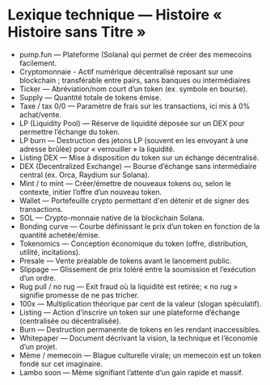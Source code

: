 # Lexique technique — Histoire « Histoire sans Titre »


- pump.fun — Plateforme (Solana) qui permet de créer des memecoins facilement.
- Cryptomonnaie - Actif numérique décentralisé reposant sur une blockchain ; transférable entre pairs, sans banques ou intermédiaires
- Ticker — Abréviation/nom court d’un token (ex. symbole en bourse).
- Supply — Quantité totale de tokens émise.
- Taxe / tax 0/0 — Paramètre de frais sur les transactions, ici mis à 0% achat/vente.
- LP (Liquidity Pool) — Réserve de liquidité déposée sur un DEX pour permettre l’échange du token.
- LP burn — Destruction des jetons LP (souvent en les envoyant à une adresse brûlée) pour « verrouiller » la liquidité.
- Listing DEX — Mise à disposition du token sur un échange décentralisé.
- DEX (Decentralized Exchange) — Bourse d’échange sans intermédiaire central (ex. Orca, Raydium sur Solana).
- Mint / to mint — Créer/émettre de nouveaux tokens ou, selon le contexte, initier l’offre d’un nouveau token.
- Wallet — Portefeuille crypto permettant d'en détenir et de signer des transactions.
- SOL — Crypto-monnaie native de la blockchain Solana.
- Bonding curve — Courbe définissant le prix d’un token en fonction de la quantité achetée/émise.
- Tokenomics — Conception économique du token (offre, distribution, utilité, incitations).
- Presale — Vente préalable de tokens avant le lancement public.
- Slippage — Glissement de prix toléré entre la soumission et l’exécution d’un ordre.
- Rug pull / no rug — Exit fraud où la liquidité est retirée; « no rug » signifie promesse de ne pas tricher.
- 100x — Multiplication théorique par cent de la valeur (slogan spéculatif).
- Listing — Action d’inscrire un token sur une plateforme d’échange (centralisée ou décentralisée).
- Burn — Destruction permanente de tokens en les rendant inaccessibles.
- Whitepaper — Document décrivant la vision, la technique et l’économie d’un projet.
- Mème / memecoin — Blague culturelle virale; un memecoin est un token fondé sur cet imaginaire.
- Lambo soon — Mème signifiant l’attente d’un gain rapide et massif.
